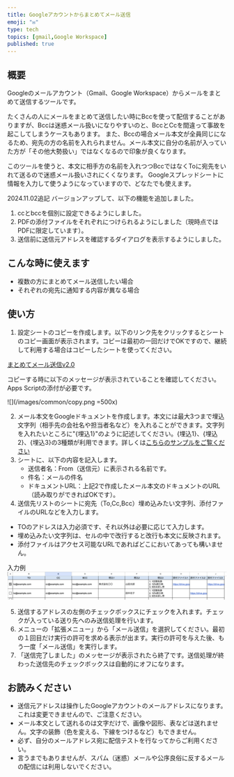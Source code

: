 ```yaml
---
title: Googleアカウントからまとめてメール送信
emoji: "✉"
type: tech
topics: [gmail,Google Workspace]
published: true
---
```

## 概要
Googleのメールアカウント（Gmail、Google Workspace）からメールをまとめて送信するツールです。

たくさんの人にメールをまとめて送信したい時にBccを使って配信することがありますが、Bccは迷惑メール扱いになりやすいのと、BccとCcを間違って事故を起こしてしまうケースもあります。
また、Bccの場合メール本文が全員同じになるため、宛先の方の名前を入れられません。メール本文に自分の名前が入っていた方が「その他大勢扱い」ではなくなるので印象が良くなります。

このツールを使うと、本文に相手方の名前を入れつつBccではなくToに宛先をいれて送るので迷惑メール扱いされにくくなります。
Googleスプレッドシートに情報を入力して使うようになっていますので、どなたでも使えます。

2024.11.02追記
バージョンアップして、以下の機能を追加しました。
1. ccとbccを個別に設定できるようにしました。
2. PDFの添付ファイルをそれぞれにつけられるようにしました（現時点ではPDFに限定しています）。
3. 送信前に送信元アドレスを確認するダイアログを表示するようにしました。

## こんな時に使えます

- 複数の方にまとめてメール送信したい場合
- それぞれの宛先に通知する内容が異なる場合

## 使い方

1. 設定シートのコピーを作成します。以下のリンク先をクリックするとシートのコピー画面が表示されます。コピーは最初の一回だけでOKですので、継続して利用する場合はコピーしたシートを使ってください。

[まとめてメール送信v2.0](https://docs.google.com/spreadsheets/d/1yvlQUjarVmCpZiVPwelCfW-cHvBtNr-WzTvb926e4sU/copy?usp=sharing)

コピーする時に以下のメッセージが表示されていることを確認してください。Apps Scriptの添付が必要です。

![](/images/common/copy.png =500x)

2. メール本文をGoogleドキュメントを作成します。本文には最大3つまで埋込文字列（相手先の会社名や担当者名など）を入れることができます。文字列を入れたいところに"{埋込1}"のように記述してください。{埋込1}、{埋込2}、{埋込3}の3種類が利用できます。詳しくは[こちらのサンプルをご覧ください](https://docs.google.com/document/d/1me50YQT6CbqJXay0Mw3B2bQIrJw4_PTOZf1x2vJyUpI/edit?usp=sharing)
3. シートに、以下の内容を記入します。
    - 送信者名：From（送信元）に表示される名前です。
    - 件名：メールの件名
    - ドキュメントURL：上記2で作成したメール本文のドキュメントのURL（読み取りができればOKです）。
4. 送信先リストのシートに宛先（To,Cc,Bcc）埋め込みたい文字列、添付ファイルのURLなどを入力します。
- TOのアドレスは入力必須です、それ以外は必要に応じて入力します。
- 埋め込みたい文字列は、セルの中で改行すると改行も本文に反映されます。
- 添付ファイルはアクセス可能なURLであればどこにおいてあっても構いません。

入力例
![](/images/google/gas-mass-mailer/ss-sample.png)

5. 送信するアドレスの左側のチェックボックスにチェックを入れます。チェックが入っている送り先へのみ送信処理を行います。
6. メニューの「拡張メニュー」から「メール送信」を選択してください。最初の１回目だけ実行の許可を求める表示が出ます。実行の許可を与えた後、もう一度「メール送信」を実行します。
7. 「送信完了しました」のメッセージが表示されたら終了です。送信処理が終わった送信先のチェックボックスは自動的にオフになります。

## お読みください
- 送信元アドレスは操作したGoogleアカウントのメールアドレスになります。これは変更できませんので、ご注意ください。
- メール本文として送れるのは文字だけで、画像や図形、表などは送れません。文字の装飾（色を変える、下線をつけるなど）もできません。  
- 必ず、自分のメールアドレス宛に配信テストを行なってからご利用ください。
- 言うまでもありませんが、スパム（迷惑）メールや公序良俗に反するメールの配信には利用しないでください。